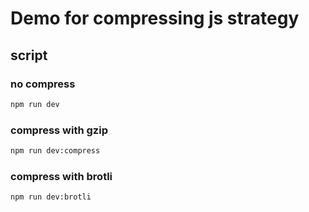 # Demo for compressing js strategy

## script

### no compress

```bash
npm run dev
```

### compress with gzip

```bash
npm run dev:compress
```

### compress with brotli

```bash
npm run dev:brotli
```
